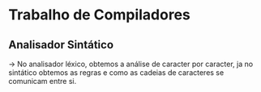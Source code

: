 # Trabalho de Compiladores

## Analisador Sintático

-> No analisador léxico, obtemos a análise de caracter por caracter, ja no sintático obtemos as regras e como as cadeias de caracteres se comunicam entre si.

